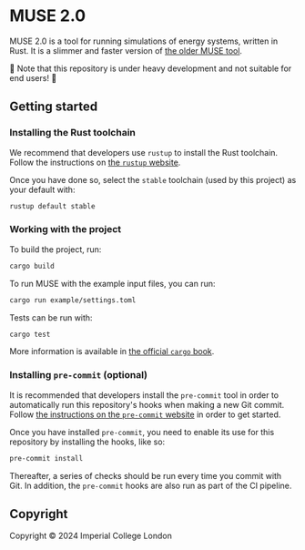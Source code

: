 # MUSE 2.0

MUSE 2.0 is a tool for running simulations of energy systems, written in Rust. It is a slimmer and
faster version of [the older MUSE tool].

:construction: Note that this repository is under heavy development and not suitable for end users!
:construction:

[the older MUSE tool]: https://github.com/EnergySystemsModellingLab/MUSE_OS

## Getting started

### Installing the Rust toolchain

We recommend that developers use `rustup` to install the Rust toolchain. Follow the instructions on
[the `rustup` website](https://rustup.rs/).

Once you have done so, select the `stable` toolchain (used by this project) as your default with:

```sh
rustup default stable
```

### Working with the project

To build the project, run:

```sh
cargo build
```

To run MUSE with the example input files, you can run:

```sh
cargo run example/settings.toml
```

Tests can be run with:

```sh
cargo test
```

More information is available in [the official `cargo` book](https://doc.rust-lang.org/cargo/).

### Installing `pre-commit` (optional)

It is recommended that developers install the `pre-commit` tool in order to automatically run this
repository's hooks when making a new Git commit. Follow [the instructions on the `pre-commit`
website] in order to get started.

Once you have installed `pre-commit`, you need to enable its use for this repository by installing
the hooks, like so:

```sh
pre-commit install
```

Thereafter, a series of checks should be run every time you commit with Git. In addition, the
`pre-commit` hooks are also run as part of the CI pipeline.

[the instructions on the `pre-commit` website]: https://pre-commit.com/#installation

## Copyright

Copyright © 2024 Imperial College London
